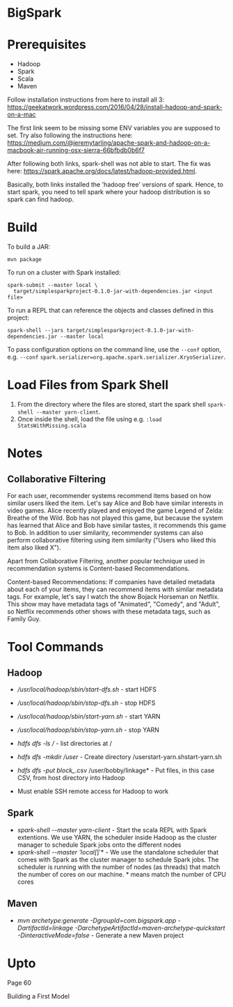 # BigSpark

# Prerequisites
* Hadoop
* Spark
* Scala
* Maven

Follow installation instructions from here to install all 3: https://geekatwork.wordpress.com/2016/04/28/install-hadoop-and-spark-on-a-mac

The first link seem to be missing some ENV variables you are supposed to set. Try also following the instructions here: https://medium.com/@jeremytarling/apache-spark-and-hadoop-on-a-macbook-air-running-osx-sierra-66bfbdb0b6f7

After following both links, spark-shell was not able to start. The fix was here: https://spark.apache.org/docs/latest/hadoop-provided.html.

Basically, both links installed the 'hadoop free' versions of spark. Hence, to start spark, you need to tell spark where your hadoop distribution is so spark can find hadoop.

# Build
To build a JAR:
```
mvn package
```

To run on a cluster with Spark installed:
```
spark-submit --master local \
  target/simplesparkproject-0.1.0-jar-with-dependencies.jar <input file>
```

To run a REPL that can reference the objects and classes defined in this project:

```
spark-shell --jars target/simplesparkproject-0.1.0-jar-with-dependencies.jar --master local
```

To pass configuration options on the command line, use the ```--conf``` option, e.g. ```--conf``` ```spark.serializer=org.apache.spark.serializer.KryoSerializer```.

# Load Files from Spark Shell
1. From the directory where the files are stored, start the spark shell ```spark-shell --master yarn-client```.
2. Once inside the shell, load the file using e.g. ```:load StatsWithMissing.scala```

# Notes
## Collaborative Filtering
For each user, recommender systems recommend items based on how similar users liked the item. Let's say Alice and Bob have similar interests in video games. Alice recently played and enjoyed the game Legend of Zelda: Breathe of the Wild. Bob has not played this game, but because the system has learned that Alice and Bob have similar tastes, it recommends this game to Bob. In addition to user similarity, recommender systems can also perform collaborative filtering using item similarity ("Users who liked this item also liked X").

Apart from Collaborative Filtering, another popular technique used in recommendation systems is Content-based Recommendations.

Content-based Recommendations: If companies have detailed metadata about each of your items, they can recommend items with similar metadata tags. For example, let's say I watch the show Bojack Horseman on Netflix. This show may have metadata tags of "Animated", "Comedy", and "Adult", so Netflix recommends other shows with these metadata tags, such as Family Guy.

# Tool Commands
## Hadoop
* */usr/local/hadoop/sbin/start-dfs.sh* - start HDFS
* */usr/local/hadoop/sbin/stop-dfs.sh* - stop HDFS
* */usr/local/hadoop/sbin/start-yarn.sh* - start YARN
* */usr/local/hadoop/sbin/stop-yarn.sh* - stop YARN
* *hdfs dfs -ls /* - list directories at /
* *hdfs dfs -mkdir /user* - Create directory /userstart-yarn.shstart-yarn.sh
* *hdfs dfs -put block_*.csv /user/bobby/linkage* - Put files, in this case CSV, from host directory into Hadoop

* Must enable SSH remote access for Hadoop to work

## Spark
* *spark-shell --master yarn-client* - Start the scala REPL with Spark extentions. We use YARN, the scheduler inside Hadoop as the cluster manager to schedule Spark jobs onto the different nodes
* *spark-shell --master 'local[*]'* - We use the standalone scheduler that comes with Spark as the cluster manager to schedule Spark jobs. The scheduler is running with the number of nodes (as threads) that match the number of cores on our machine. * means match the number of CPU cores

## Maven
* *mvn archetype:generate -DgroupId=com.bigspark.app -DartifactId=linkage -DarchetypeArtifactId=maven-archetype-quickstart -DinteractiveMode=false* - Generate a new Maven project

# Upto
Page 60

Building a First Model
